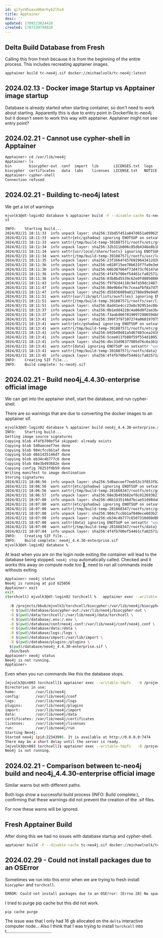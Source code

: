 ```yaml
---
id: qi7yo95uaxo0bmrhyb2lhs4
title: Apptainer
desc: ''
updated: 1709223024428
created: 1707239794928
---
```


## Delta Build Database from Fresh

Calling this from fresh because it is from the beginning of the entire process. This includes recreating apptainer images.

```bash
apptainer build tc-neo4j.sif docker://michaelvolk/tc-neo4j:latest
```

## 2024.02.13 - Docker image Startup vs Apptainer image startup

Database is already started when starting container, so don't need to work about starting. Apparently this is due to entry point in Dockerfile.tc-neo4j but it doesn't seem to work this way with apptainer. Apptainer might not see entry point?

## 2024.02.21 - Cannot use cypher-shell in Apptainer

```bash
Apptainer> cd /var/lib/neo4j
Apptainer> ls
bin        biocypher-out  conf  import  lib       LICENSES.txt  logs        plugins   README.txt  UPGRADE.txt
biocypher  certificates   data  labs    licenses  LICENSE.txt   NOTICE.txt  products  run
Apptainer> cypher-shell
Connection refused
```

## 2024.02.21 - Building tc-neo4j latest

We get a lot of warnings

```bash
mjvolk3@dt-login02 database % apptainer build -F --disable-cache tc-neo4j.sif docker://michaelvolk/tc-neo4j:late
st

INFO:    Starting build...
2024/02/21 18:11:33  info unpack layer: sha256:31bd5f451a847d651a0996256753a9b22a6ea8c65fefb010e77ea9c839fe2fac
2024/02/21 18:11:33  warn xattr{etc/gshadow} ignoring ENOTSUP on setxattr "user.rootlesscontainers"
2024/02/21 18:11:33  warn xattr{/tmp/build-temp-391887571/rootfs/etc/gshadow} destination filesystem does not support xattrs, further warnings will be suppressed
2024/02/21 18:11:34  info unpack layer: sha256:32b311b806c85db4346e8b1835111a4685f302d3b9df8c823b84513d5a390fa9
2024/02/21 18:11:34  warn xattr{usr/local/share/fonts} ignoring ENOTSUP on setxattr "user.rootlesscontainers"
2024/02/21 18:11:34  warn xattr{/tmp/build-temp-391887571/rootfs/usr/local/share/fonts} destination filesystem does not support xattrs, further warnings will be suppressed
2024/02/21 18:11:35  info unpack layer: sha256:23f2664f4576929643412d268b278955ba16c079dfc8475144b922615506ff44
2024/02/21 18:11:36  info unpack layer: sha256:e028f15ee70b633f7fa9e3e6a8d277d8c06cbe93f30672f1bea10605badd5b67
2024/02/21 18:11:36  info unpack layer: sha256:66b307664f73d473cf6147a8cb791b69511d218aed70986d2609cddb264cacb9
2024/02/21 18:11:36  info unpack layer: sha256:4f4fb700ef54461cfa02571ae0db9a0dc1e0cdb5577484a6d75e68dc38e8acc1
2024/02/21 18:11:36  info unpack layer: sha256:03b8bd5539c62e0fd8050866ea9c7bd4b97a1a3ae95689074a6d0bb3b94bf5a7
2024/02/21 18:11:43  info unpack layer: sha256:f9792d4118c94fa59dc2487f18526687ea79ecae08828dfd2142806eddb101fa
2024/02/21 18:11:47  info unpack layer: sha256:80e9b6e79c7ceaafbf8a7d7588e1ea57086ff8b3f868527183088fb05affab64
2024/02/21 18:11:47  info unpack layer: sha256:d55036009a012788e99e94d92032b31a0a1a927a9a1db4991a951cc532871c75
2024/02/21 18:11:51  warn xattr{var/lib/apt/lists/auxfiles} ignoring ENOTSUP on setxattr "user.rootlesscontainers"
2024/02/21 18:11:51  warn xattr{/tmp/build-temp-391887571/rootfs/var/lib/apt/lists/auxfiles} destination filesystem does not support xattrs, further warnings will be suppressed
2024/02/21 18:11:51  info unpack layer: sha256:8ad41e4cc23e8c92951ec0643eccc6b950d80db09e0f5ad45b20260bc6be6624
2024/02/21 18:13:37  info unpack layer: sha256:0b1edd4228c4a06d0f2ae3bce6a2768c3b9c0c51c3b6c3433eb3d9b631557063
2024/02/21 18:13:37  info unpack layer: sha256:f3aabd6678190972986594b84122ac66a098392e0edbad70c1f468b0a9d312d5
2024/02/21 18:13:41  info unpack layer: sha256:399f3f97107274a060197075a21eeecbd5eae3b7f25e9b2e5ffe89a6d68424a9
2024/02/21 18:13:41  warn xattr{etc/gshadow} ignoring ENOTSUP on setxattr "user.rootlesscontainers"
2024/02/21 18:13:41  warn xattr{/tmp/build-temp-391887571/rootfs/etc/gshadow} destination filesystem does not support xattrs, further warnings will be suppressed
2024/02/21 18:13:41  info unpack layer: sha256:b92b40d41a5467483cea241600a854e12fb3c449989d0e5f91b66e7e9fb3b4c0
2024/02/21 18:13:41  info unpack layer: sha256:5cee011fb80f59f554d18051c5d278f32985c91992cfea54b9f9c88dc9121ced
2024/02/21 18:13:41  info unpack layer: sha256:dbc33d96377805d76c6a361d5b05b62bfbc508e1fb28fd88824b3cebfd486bd8
2024/02/21 18:13:41  warn xattr{data} ignoring ENOTSUP on setxattr "user.rootlesscontainers"
2024/02/21 18:13:41  warn xattr{/tmp/build-temp-391887571/rootfs/data} destination filesystem does not support xattrs, further warnings will be suppressed
2024/02/21 18:13:45  info unpack layer: sha256:4f4fb700ef54461cfa02571ae0db9a0dc1e0cdb5577484a6d75e68dc38e8acc1
INFO:    Creating SIF file...
INFO:    Build complete: tc-neo4j.sif
```

## 2024.02.21 - Build neo4j_4.4.30-enterprise official image

We can get into the apptainer shell, start the database, and run cypher-shell.

There are so warnings that are due to converting the docker images to an apptainer sif.

```bash
mjvolk3@dt-login02 database % apptainer build neo4j_4.4.30-enterprise.sif docker://neo4j:4.4.30-enterprise
INFO:    Starting build...
Getting image source signatures
Copying blob 4f4fb700ef54 skipped: already exists  
Copying blob 5d0aeceef7ee done  
Copying blob 904cfccbb1af done  
Copying blob d6b1435146d7 done  
Copying blob eb34c4b777c6 done  
Copying blob 68e3b493682e done  
Copying config 78253fdb59 done  
Writing manifest to image destination
Storing signatures
2024/02/21 18:06:56  info unpack layer: sha256:5d0aeceef7eeb53c3f853fb229ea7fd13a5a56f4ba371ca48f0477493046b702
2024/02/21 18:06:56  warn xattr{etc/gshadow} ignoring ENOTSUP on setxattr "user.rootlesscontainers"
2024/02/21 18:06:56  warn xattr{/tmp/build-temp-281668347/rootfs/etc/gshadow} destination filesystem does not support xattrs, further warnings will be suppressed
2024/02/21 18:06:57  info unpack layer: sha256:68e3b493682ef0c012693021016cdb635597ad66078e2459b34c1c802d451e43
2024/02/21 18:07:00  info unpack layer: sha256:d6b1435146d7bcae51d98da09c3a494e57b410965054f4a3e55f1dd7a8136855
2024/02/21 18:07:00  warn xattr{etc/gshadow} ignoring ENOTSUP on setxattr "user.rootlesscontainers"
2024/02/21 18:07:00  warn xattr{/tmp/build-temp-281668347/rootfs/etc/gshadow} destination filesystem does not support xattrs, further warnings will be suppressed
2024/02/21 18:07:00  info unpack layer: sha256:904cfccbb1af040ece603b2781a6c70bff35f72d6f65bb2293ccf9213280dfc0
2024/02/21 18:07:00  info unpack layer: sha256:eb34c4b777c6507310d60d8beac64a9c7e025aef534d54754ceac3d10fcdc658
2024/02/21 18:07:00  warn xattr{data} ignoring ENOTSUP on setxattr "user.rootlesscontainers"
2024/02/21 18:07:00  warn xattr{/tmp/build-temp-281668347/rootfs/data} destination filesystem does not support xattrs, further warnings will be suppressed
2024/02/21 18:07:04  info unpack layer: sha256:4f4fb700ef54461cfa02571ae0db9a0dc1e0cdb5577484a6d75e68dc38e8acc1
INFO:    Creating SIF file...
INFO:    Build complete: neo4j_4.4.30-enterprise.sif
mjvolk3@dt-login02 database %
```

At least when you are on the login node exiting the container will lead to the database being stopped. `neo4j stop` automatically called. Checked and it works this away on compute node too 😬, need to run all commands inside withouts exiting.

```bash
Apptainer> neo4j status
Neo4j is running at pid 825056
Apptainer> exit
exit
(torchcell) mjvolk3@dt-login02 torchcell %   apptainer exec --writable-tmpfs \
 
  -B /projects/bbub/mjvolk3/torchcell/biocypher:/var/lib/neo4j/biocypher \
  -B $(pwd)/database/biocypher-out:/var/lib/neo4j/biocypher-out \
  -B $(pwd)/data/torchcell/:/var/lib/neo4j/data/torchcell \
  -B $(pwd)/database/.env:/.env \
  -B $(pwd)/database/conf/neo4j.conf:/var/lib/neo4j/conf/neo4j.conf \
  -B $(pwd)/database/data:/data \
  -B $(pwd)/database/logs:/logs \
  -B $(pwd)/database/import:/var/lib/import \
  -B $(pwd)/database/plugins:/plugins \
  $(pwd)/database/neo4j_4.4.30-enterprise.sif \
  /bin/bash
Apptainer> neo4j status
Neo4j is not running.
Apptainer> 
```

Even when you run commands like this the  database stops.

```bash
[mjvolk3@cn003 torchcell]$ apptainer exec --writable-tmpfs   -B /projects/bbub/mjvolk3/torchcell/biocypher:/var/lib/neo4j/biocypher   -B $(pwd)/database/biocypher-out:/var/lib/neo4j/biocypher-out   -B $(pwd)/data/torchcell/:/var/lib/neo4j/data/torchcell   -B $(pwd)/database/.env:/.env   -B $(pwd)/database/conf/neo4j.conf:/var/lib/neo4j/conf/neo4j.conf   -B $(pwd)/database/data:/data   -B $(pwd)/database/logs:/logs   -B $(pwd)/database/import:/var/lib/import   -B $(pwd)/database/plugins:/plugins   $(pwd)/database/neo4j_4.4.30-enterprise.sif  neo4j start
Directories in use:
home:         /var/lib/neo4j
config:       /var/lib/neo4j/conf
logs:         /var/lib/neo4j/logs
plugins:      /var/lib/neo4j/plugins
import:       /var/lib/neo4j/import
data:         /var/lib/neo4j/data
certificates: /var/lib/neo4j/certificates
licenses:     /var/lib/neo4j/licenses
run:          /var/lib/neo4j/run
Starting Neo4j.
Started neo4j (pid:2234399). It is available at http://0.0.0.0:7474
There may be a short delay until the server is ready.
[mjvolk3@cn003 torchcell]$ apptainer exec --writable-tmpfs   -B /projects/bbub/mjvolk3/torchcell/biocypher:/var/lib/neo4j/biocypher   -B $(pwd)/database/biocypher-out:/var/lib/neo4j/biocypher-out   -B $(pwd)/data/torchcell/:/var/lib/neo4j/data/torchcell   -B $(pwd)/database/.env:/.env   -B $(pwd)/database/conf/neo4j.conf:/var/lib/neo4j/conf/neo4j.conf   -B $(pwd)/database/data:/data   -B $(pwd)/database/logs:/logs   -B $(pwd)/database/import:/var/lib/import   -B $(pwd)/database/plugins:/plugins   $(pwd)/database/neo4j_4.4.30-enterprise.sif  neo4j status
Neo4j is not running.
```

## 2024.02.21 - Comparison between tc-neo4j build and neo4j_4.4.30-enterprise official image

Similar warns but with different paths.

Both logs show a successful build process (INFO: Build complete:), confirming that these warnings did not prevent the creation of the .sif files.

For now these warns will be ignored.

## Fresh Apptainer Build

After doing this we had no issues with database startup and cypher-shell.

```bash
apptainer build -F --disable-cache tc-neo4j.sif docker://michaelvolk/tc-neo4j:latest
```

## 2024.02.29 - Could not install packages due to an OSError

Sometimes we run into this error when we are trying to fresh install `biocypher` and `torchcell`.

```bash
ERROR: Could not install packages due to an OSError: [Errno 28] No space left on device
```

I tried to purge pip cache but this did not work.

```bash
pip cache purge
```

The issue was that I only had 16 gb allocated on the `delta` interactive computer node... Also I think that I was trying to install `torchcell` into t.....................................